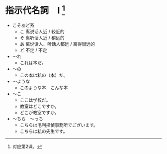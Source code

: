 # 指示代名詞　Ⅰ [^title]

- こそあど系
  - こ 离说话人近 / 较近的
  - そ 离听话人近 / 稍远的
  - あ 离说话人、听话人都远 / 离得很远的
  - ど 不定 / 不定
- ～れ
  - これは本だ。
- ～の
  - この本は私の（本）だ。
- ～ような
  - このような本　こんな本
- ～こ
  - ここは学校だ。
  - 教室はどこですか。
  - どこが教室ですか。
- ～ちら　～っち
  - こちらは毛利探偵事務所でございます。
  - こちらは私の先生です。

[^title]: 对应第2课。
